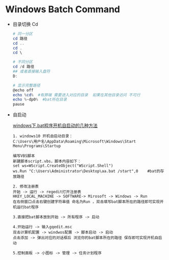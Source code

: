 # Windows Batch Command

* 目录切换 Cd

  ``` powershell
  # 同一分区
  cd 路径
  cd ..
  cd .
  cd \
  
  # 不同分区
  cd /d 路径
  ## 或者直接输入盘符  
  D:
  
  # 显示完整路径  
  @echo off
  echo %cd%  #有弊端 需要进入对应的目录  如果在其他目录访问 不可行
  echo %~dp0%  #bat所在目录
  pause
  ```

  

* 自启动

  [windows下.bat程序开机自启动的几种方法](https://blog.51cto.com/sxhxt/2312207)
  
  ``` text
  1. windows10 开机自启动目录：
  C:\Users\用户名\AppData\Roaming\Microsoft\Windows\Start Menu\Programs\Startup
  
  编写VBS脚本
  新建脚本script.vbs，脚本内容如下：
  set ws=WScript.CreateObject("WScript.Shell")
  ws.Run "C:\Users\Administrator\Desktop\aa.bat /start",0    #bat的存放路径
  
  2. 修改注册表
  开始 -> 运行 -> regedit打开注册表
  HKEY_LOCAL_MACHINE -> SOFTWARE-> Mirosoft -> Windows -> Run
  在右侧窗口点击右键创建字符串值 命名为Run ，双击填写bat脚本所在的路径即可实现开机运行bat程序
  
  3.直接把bat脚本放到开始 -> 所有程序 -> 启动 
  
  4.开始运行 -> 输入gqedit.msc
  双击计算机配置 -> windwos配置 -> 脚本启动 -> 启动
  点击添加 -> 弹出对应的对话框后 浏览你的bat脚本所在的路径 保存即可实现开机自启动
  
  5.控制面板 -> 小图标 -> 管理 -> 任务计划程序
  ```
  
  